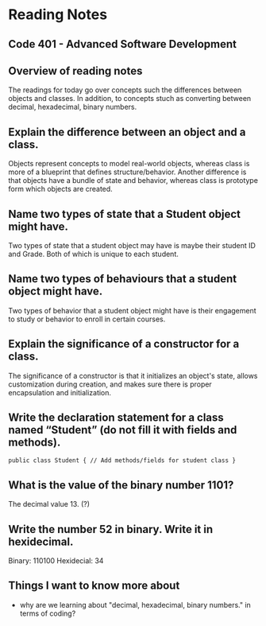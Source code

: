 # Reading Notes


## Code 401 - Advanced Software Development

## Overview of reading notes

The readings for today go over concepts such the differences between objects and classes. In addition, to concepts stuch as converting between decimal, hexadecimal, binary numbers.

## Explain the difference between an object and a class.

Objects represent concepts to model real-world objects, whereas class is more of a blueprint that defines structure/behavior. Another difference is that objects have a bundle of state and behavior, whereas class is prototype form which objects are created.

## Name two types of state that a Student object might have.

Two types of state that a student object may have is maybe their student ID and Grade. Both of which is unique to each student.

## Name two types of behaviours that a student object might have.

Two types of behavior that a student object might have is their engagement to study or behavior to enroll in certain courses.

## Explain the significance of a constructor for a class.

The significance of a constructor is that it initializes an object's state, allows customization during creation, and makes sure there is proper encapsulation and initialization.

## Write the declaration statement for a class named “Student” (do not fill it with fields and methods).

`public class Student {
    // Add methods/fields for student class
}`

## What is the value of the binary number 1101?

The decimal value 13. (?)

## Write the number 52 in binary. Write it in hexidecimal.

Binary: 110100
Hexidecial: 34

## Things I want to know more about

* why are we learning about "decimal, hexadecimal, binary numbers." in terms of coding?
